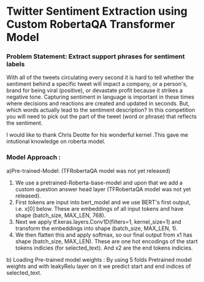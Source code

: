 # Twitter Sentiment Extraction using Custom RobertaQA Transformer Model

### Problem Statement: Extract support phrases for sentiment labels

With all of the tweets circulating every second it is hard to tell whether the sentiment behind a specific tweet will impact a company, or a person's, brand for being viral (positive), or devastate profit because it strikes a negative tone. Capturing sentiment in language is important in these times where decisions and reactions are created and updated in seconds. But, which words actually lead to the sentiment description? In this competition you will need to pick out the part of the tweet (word or phrase) that reflects the sentiment.

I would like to thank Chris Deotte for his wonderful kernel .This gave me intutional knowledge on roberta model.

### Model Approach :

a)Pre-trained-Model: (TFRobertaQA model was not yet released)

1. We use a pretrained-Roberta-base-model and upon that we add a custom question answer head layer (TFRobertaQA model was not yet released).
2. First tokens are input into bert_model and we use BERT's first output, i.e. x[0] below. These are embeddings of all input tokens and have shape (batch_size, MAX_LEN, 768).
3. Next we apply tf.keras.layers.Conv1D(filters=1, kernel_size=1) and transform the embeddings into shape (batch_size, MAX_LEN, 1).
4. We then flatten this and apply softmax, so our final output from x1 has shape (batch_size, MAX_LEN). These are one hot encodings of the start tokens indicies (for selected_text). And x2 are the end tokens indicies.

b) Loading Pre-trained model weights :
By using 5 folds Pretrained model weights and with leakyRelu layer on it we predict start and end indices of selected_text.
